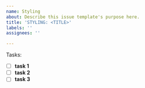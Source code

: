 ```yaml
---
name: Styling
about: Describe this issue template's purpose here.
title: 'STYLING: <TITLE>'
labels: ''
assignees: ''

---
```


Tasks:
 - [ ] **task 1**
 - [ ] **task 2**
 - [ ] **task 3**
